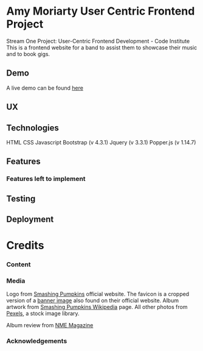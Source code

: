 # Amy Moriarty User Centric Frontend Project
Stream One Project: User-Centric Frontend Development - Code Institute
This is a frontend website for a band to assist them to showcase their music and to book gigs. 

## Demo
A live demo can be found [here](https://amylmoriarty.github.io/user-centric-frontend-project-am/)

## UX


## Technologies
HTML
CSS
Javascript
Bootstrap (v 4.3.1)
Jquery (v 3.3.1)
Popper.js (v 1.14.7)

## Features


### Features left to implement


## Testing


## Deployment


# Credits
### Content


### Media
Logo from [Smashing Pumpkins](https://www.smashingpumpkins.com/home) official website.
The favicon is a cropped version of a [banner image](https://www.smashingpumpkins.com/images/saosb.png) also found on their official website.
Album artwork from [Smashing Pumpkins Wikipedia](https://en.wikipedia.org/wiki/The_Smashing_Pumpkins_discography) page.
All other photos from [Pexels](https://www.pexels.com), a stock image library.

Album review from [NME Magazine](https://www.nme.com/reviews/album/smashing-pumpkins-shiny-and-oh-so-bright-vol-1-review)

### Acknowledgements


